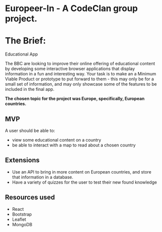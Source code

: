 # Europeer-In - A CodeClan group project.

# The Brief:

Educational App

The BBC are looking to improve their online offering of educational content by developing some interactive browser applications that display information in a fun and interesting way. Your task is to make an a Minimum Viable Product or prototype to put forward to them - this may only be for a small set of information, and may only showcase some of the features to be included in the final app.


**The chosen topic for the project was Europe, specifically, European countries.**

## MVP

A user should be able to:

- view some educational content on a country
- be able to interact with a map to read about a chosen country

## Extensions

- Use an API to bring in more content on European countries, and store that information in a database.
- Have a variety of quizzes for the user to test their new found knowledge

## Resources used

- React
- Bootstrap
- Leaflet
- MongoDB
